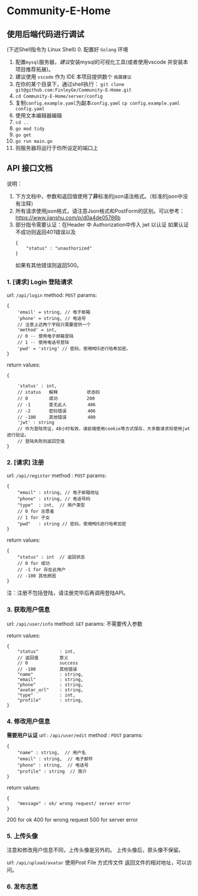 # Community-E-Home
## 使用后端代码进行调试
(下述Shell指令为 Linux Shell)
0. 配置好 `Golang` 环境
1. 配置`mysql`服务器，*建议*安装mysql的可视化工具(或者使用vscode 并安装本项目推荐拓展)。
2. 建议使用 `vscode` 作为 IDE 本项目提供数个 `拓展建议`
3. 在你的某个目录下，通过shell执行： 
   `git clone git@github.com:FinleyGe/Community-E-Home.git`
4. `cd Community-E-Home/server/config`
5. 复制`config.example.yaml`为副本`config.yaml`
   `cp config.example.yaml config.yaml`
6. 使用文本编辑器编辑
7. `cd ..`
8. `go mod tidy`
9.  `go get`
10. `go run main.go`
11. 则服务器将运行于你所设定的端口上

## API 接口文档

说明：
1. 下方文档中，参数和返回值使用了**非**标准的json语法格式。（标准的json中没有注释）
2. 所有请求使用json格式，请注意Json格式和PostForm的区别。可以参考：https://www.jianshu.com/p/d0a4de05786b
3. 部分指令需要认证：在Header 中 Authorization中传入 jwt 以认证
   如果认证不成功则返回401错误以及
   ```
   {
       "status" : "unauthorized"
   }
   ```
   如果有其他错误则返回500。

### 1. [请求] Login 登陆请求

url: `/api/login`
method: `POST`
params:
```
{
    'email' = string, // 电子邮箱
    'phone' = string, // 电话号
    // 注意上述两个字段只需要提供一个
    'method' = int,
    // 0 -- 使用电子邮箱登陆
    // 1 -- 使用电话号登陆
    'pwd' = 'string' // 密码，使用MD5进行哈希加密。
}
```

return values:
```
{

    'status' : int,
    // status   解释           状态码
    // 0        成功           200
    // -1       查无此人        406
    // -2       密码错误        406
    // -100     其他错误        400
    'jwt' : string
    // 作为登陆凭证，48小时有效，请前端使用cookie等方式保存，大多数请求将使用jwt进行验证。
    // 登陆失败则返回空值
}
```

### 2. [请求] 注册
url: `/api/register`
method : `POST`
params:
```
{
    "email" : string, // 电子邮箱地址
    "phone" : string, // 电话号码
    "type"  : int,  // 用户类型
    // 0 for 志愿者
    // 1 for 子女
    "pwd"   : string // 密码，使用MD5进行哈希加密
}
```

return values:
```
{
    "status" : int  // 返回状态
    // 0 for 成功
    // -1 for 存在此用户
    // -100 其他原因
}
```

注：注册不包括登陆，请注册完毕后再调用登陆API。

### 3. 获取用户信息
url: `/api/user/info`
method: `GET`
params:
不需要传入参数

return values:
```
{
    "status"        : int, 
    // 返回值        意义
    // 0            success
    // -100         其他错误
    "name"          : string,
    "email"         : string,
    "phone"         : string,
    "avatar_url"    : string,
    "type"          : int,
    "profile"       : string,
}
```

### 4. 修改用户信息
**需要用户认证**
url : `/api/user/edit`
method : `POST`
params:
```
{
    "name" : string,  // 用户名
    "email" : string,  // 电子邮件
    "phone" : string,  // 电话号
    "profile" : string  // 简介
}
```

return values:
```
{
    "message" : ok/ wrong request/ server error
}
```
200 for ok
400 for wrong request
500 for server error


### 5. 上传头像
注意和修改用户信息不同，上传头像是另外的。
上传头像后，原头像不保留。

url: `/api/upload/avatar`
使用Post File 方式传文件
返回文件的相对地址，可以访问。

### 6. 发布志愿

